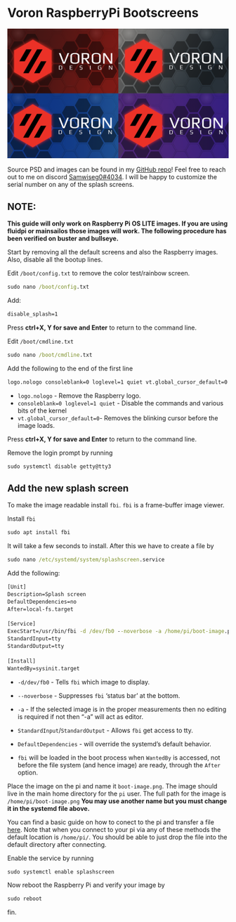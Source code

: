 # Voron RaspberryPi Bootscreens
![](./Images/boot_tile.png)

Source PSD and images can be found in my [GitHub repo](https://github.com/samwiseg0/misc_3dprinting/tree/main/guides/voron_rpi_bootscreen)! Feel free to reach out to me on discord [Samwiseg0#4034](https://discord.com/users/210122378317922308). I will be happy to customize the serial number on any of the splash screens.

## NOTE:
**This guide will only work on Raspberry Pi OS LITE images. If you are using fluidpi or mainsailos those images will work. The following procedure has been verified on buster and bullseye.**

 Start by removing all the default screens and also the Raspberry images. Also, disable all the bootup lines.

 Edit `/boot/config.txt` to remove the color test/rainbow screen.

 ```cmd
 sudo nano /boot/config.txt
 ```

Add:
```cmd
disable_splash=1
```
Press **ctrl+X, Y for save and Enter** to return to the command line.

Edit `/boot/cmdline.txt`
 ```cmd
sudo nano /boot/cmdline.txt
```
Add the following to the end of the first line

```cmd
logo.nologo consoleblank=0 loglevel=1 quiet vt.global_cursor_default=0
```

* `logo.nologo` - Remove the Raspberry logo.
* `consoleblank=0 loglevel=1 quiet` - Disable the commands and various bits of the kernel
* `vt.global_cursor_default=0`- Removes the blinking cursor before the image loads.

Press **ctrl+X, Y for save and Enter** to return to the command line.

Remove the login prompt by running
```cmd
sudo systemctl disable getty@tty3
```

## Add the new splash screen

To make the image readable install `fbi`. `fbi` is a frame-buffer image viewer.

Install `fbi`
```cmd
sudo apt install fbi
```

It will take a few seconds to install. After this we have to
create a file by

```cmd
sudo nano /etc/systemd/system/splashscreen.service
```

Add the following:

```cmd
[Unit]
Description=Splash screen
DefaultDependencies=no
After=local-fs.target

[Service]
ExecStart=/usr/bin/fbi -d /dev/fb0 --noverbose -a /home/pi/boot-image.png
StandardInput=tty
StandardOutput=tty

[Install]
WantedBy=sysinit.target
```
 * `-d/dev/fb0` - Tells `fbi` which image to display.

 * `--noverbose` - Suppresses `fbi` ‘status bar’ at the bottom.

 * `-a` - If the selected image is in the proper measurements then no editing is required if not then “-a” will act as editor.

 * `StandardInput`/`StandardOutput`  - Allows `fbi` get access to tty.

 * `DefaultDependencies` -  will override the systemd’s default behavior.

 * `fbi` will be loaded in the boot process when `WantedBy` is accessed, not before the file system (and hence image) are ready, through the `After` option.

Place the image on the pi and name it `boot-image.png`. The image should live in the main home directory for the `pi` user. The full path for the image is `/home/pi/boot-image.png` **You may use another name but you must change it in the systemd file above.**

You can find a basic guide on how to conect to the pi and transfer a file [here](https://howchoo.com/pi/how-to-transfer-files-to-the-raspberry-pi). Note that when you connect to your pi via any of these methods the default location is `/home/pi/`. You should be able to just drop the file into the default directory after connecting.

Enable the service by running
```cmd
sudo systemctl enable splashscreen
```

Now reboot the Raspberry Pi and verify your image by

```cmd
sudo reboot
```

fin.
